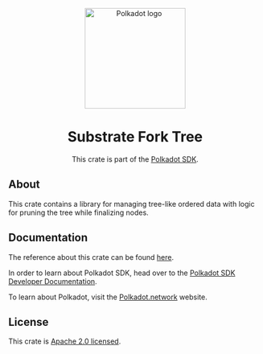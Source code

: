 <div align="center">

<img
alt="Polkadot logo" width="200"
src="https://raw.githubusercontent.com/paritytech/polkadot-sdk/rzadp/readmes/docs/images/Polkadot_Logo_Horizontal_Pink_BlackOnWhite.png">

# Substrate Fork Tree

This crate is part of the [Polkadot SDK](https://github.com/paritytech/polkadot-sdk/).

</div>

## About

This crate contains a library for managing tree-like ordered data with logic for pruning
the tree while finalizing nodes.

## Documentation

The reference about this crate can be found [here](https://paritytech.github.io/polkadot-sdk/master/fork_tree).

In order to learn about Polkadot SDK, head over to the [Polkadot SDK Developer Documentation](https://paritytech.github.io/polkadot-sdk/master/polkadot_sdk_docs/index.html).

To learn about Polkadot, visit the [Polkadot.network](https://polkadot.network/) website.

## License

This crate is [Apache 2.0 licensed](https://spdx.org/licenses/Apache-2.0.html).
